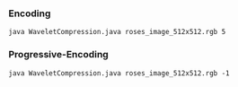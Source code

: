 ### Encoding
```
java WaveletCompression.java roses_image_512x512.rgb 5
```


### Progressive-Encoding
```
java WaveletCompression.java roses_image_512x512.rgb -1
```


